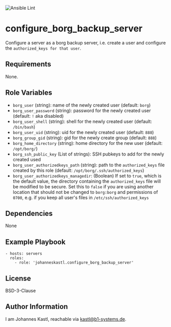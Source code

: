 ![Ansible Lint](https://github.com/johanneskastl/ansible-role-configure_borg_backup_server/workflows/Ansible%20Lint/badge.svg)

configure_borg_backup_server
=========

Configure a server as a borg backup server, i.e. create a user and configure the `authorized_keys for that user`.

Requirements
------------

None.

Role Variables
--------------

- `borg_user` (string): name of the newly created user (default: `borg`)
- `borg_user_password` (string): password for the newly created user (default: `!` aka disabled)
- `borg_user_shell` (string): shell for the newly created user (default: `/bin/bash`)
- `borg_user_uid` (string): uid for the newly created user (default: `888`)
- `borg_group_gid` (string): gid for the newly create group (default: `888`)
- `borg_home_directory` (string): home directory for the new user (default: `/opt/borg/`)
- `borg_ssh_public_key` (List of strings): SSH pubkeys to add for the newly
  created used
- `borg_user_authorizedkeys_path` (string): path to the `authorized_keys` file created by this role (default: `/opt/borg/.ssh/authorized_keys`)
- `borg_user_authorizedkeys_managedir`: (Boolean) If set to `true`, which is the default value, the directory containing the `authorized_keys` file will be modified to be secure. Set this to `false` if you are using another location that should not be changed to `borg:borg` and permissions of `0700`, e.g. if you keep all user's files in `/etc/ssh/authorized_keys`

Dependencies
------------

None

Example Playbook
----------------

    - hosts: servers
      roles:
        - role: 'johanneskastl.configure_borg_backup_server'

License
-------

BSD-3-Clause

Author Information
------------------

I am Johannes Kastl, reachable via kastl@b1-systems.de.
